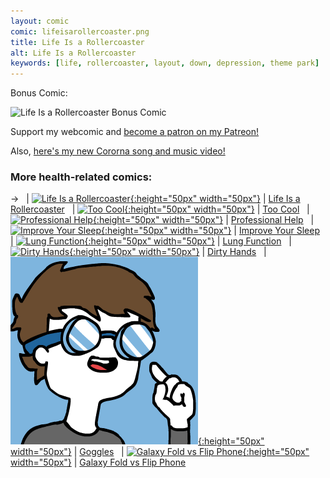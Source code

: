 ```yaml
---
layout: comic
comic: lifeisarollercoaster.png
title: Life Is a Rollercoaster
alt: Life Is a Rollercoaster
keywords: [life, rollercoaster, layout, down, depression, theme park]
---
```


Bonus Comic:

![Life Is a Rollercoaster Bonus Comic](/images/lifeisarollercoaster_bonus.png)


Support my webcomic and [become a patron on my Patreon!](https://www.patreon.com/lolnein)

Also, [here's my new Cororna song and music video!](https://youtu.be/DU6ObLRuz74)


### More health-related comics:

&rarr; &nbsp; | [![Life Is a Rollercoaster](/thumbs/lifeisarollercoaster.png){:height="50px" width="50px"}](https://lolnein.com/2018/04/12/lifeisarollercoaster/) | [Life Is a Rollercoaster](https://lolnein.com/2018/04/12/lifeisarollercoaster/)
&nbsp; | [![Too Cool](/thumbs/toocool.png){:height="50px" width="50px"}](https://lolnein.com/2019/06/27/toocool/) | [Too Cool](https://lolnein.com/2019/06/27/toocool/)
&nbsp; | [![Professional Help](/thumbs/professionalhelp.png){:height="50px" width="50px"}](https://lolnein.com/2019/09/03/professionalhelp/) | [Professional Help](https://lolnein.com/2019/09/03/professionalhelp/)
&nbsp; | [![Improve Your Sleep](/thumbs/improveyoursleep.png){:height="50px" width="50px"}](https://lolnein.com/2019/09/26/improveyoursleep/) | [Improve Your Sleep](https://lolnein.com/2019/09/26/improveyoursleep/)
&nbsp; | [![Lung Function](/thumbs/lungfunction.png){:height="50px" width="50px"}](https://lolnein.com/2019/12/17/lungfunction/) | [Lung Function](https://lolnein.com/2019/12/17/lungfunction/)
&nbsp; | [![Dirty Hands](/thumbs/dirtyhands.png){:height="50px" width="50px"}](https://lolnein.com/2020/03/02/dirtyhands/) | [Dirty Hands](https://lolnein.com/2020/03/02/dirtyhands)
&nbsp; | [![Goggles](/thumbs/goggles.png){:height="50px" width="50px"}](https://lolnein.com/2020/04/09/goggles/) | [Goggles](https://lolnein.com/2020/04/09/goggles/)
&nbsp; | [![Galaxy Fold vs Flip Phone](/thumbs/galaxyfoldvsflipphone.png){:height="50px" width="50px"}](https://lolnein.com/2019/04/27/galaxyfoldvsflipphone/) | [Galaxy Fold vs Flip Phone](https://lolnein.com/2019/04/27/galaxyfoldvsflipphone/)
